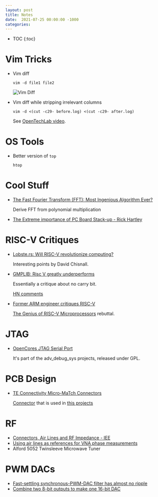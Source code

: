 ```yaml
---
layout: post
title: Notes
date:  2021-07-25 00:00:00 -1000
categories:
---
```


* TOC
{:toc}


# Vim Tricks


* Vim diff

    `vim -d file1 file2`

    ![Vim Diff](/assets/notes/vim_diff.png)

* Vim diff while stripping irrelevant columns 

    `vim -d <(cut -c29- before.log) <(cut -c29- after.log)`

    See [OpenTechLab video](https://youtu.be/xJ0Mfuj0KUQ?t=2635).

# OS Tools

* Better version of `top`

    `htop`

# Cool Stuff

* [The Fast Fourier Transform (FFT): Most Ingenious Algorithm Ever?](https://www.youtube.com/watch?v=h7apO7q16V0)

    Derive FFT from polynomial multiplication

* [The Extreme importance of PC Board Stack-up - Rick Hartley](https://www.altium.com/live-conference/altiumlive-2018-annual-pcb-design-summit/sessions/extreme-importance-pc-board-stack-up)

# RISC-V Critiques

* [Lobste.rs: Will RISC-V revolutionize computing?](https://lobste.rs/s/icegvf/will_risc_v_revolutionize_computing)

    Interesting points by David Chisnall.

* [GMPLIB: Risc V greatly underperforms](https://gmplib.org/list-archives/gmp-devel/2021-September/006013.html)

    Essentially a critique about no carry bit.

    [HN comments](https://news.ycombinator.com/item?id=29420622)

* [Former ARM engineer critiques RISC-V](https://gist.github.com/erincandescent/8a10eeeea1918ee4f9d9982f7618ef68)

   [The Genius of RISC-V Microprocessors](https://erik-engheim.medium.com/the-genius-of-risc-v-microprocessors-b19d735abaa6) rebuttal.

# JTAG

* [OpenCores JTAG Serial Port](https://opencores.org/websvn/listing?repname=adv_debug_sys&path=%2Fadv_debug_sys%2Ftrunk%2FHardware%2Fadv_dbg_if%2Fdoc%2F#path_adv_debug_sys_trunk_Hardware_adv_dbg_if_doc_)

    It's part of the adv_debug_sys projects, released under GPL.

# PCB Design

* [TE Connectivity Micro-MaTch Connectors](https://www.mouser.com/new/te-connectivity/TE-micromatch-valueline/)

   [Connector](https://www.mouser.com/ProductDetail/TE-Connectivity/1-2178710-0?qs=Xjc0wECptJBrx%2Fd8%252BO%252B%2FEw%3D%3D)
   that is used in [this projects](https://youtu.be/N9m-YVJKM8s?t=51)

# RF

* [Connectors, Air Lines and RF Impedance - IEE](http://anlage.umd.edu/Microwave%20Measurements%20for%20Personal%20Web%20Site/Connectors%20Air%20Lines%20and%20RF%20Impedance%2001515916.pdf)
* [Using air lines as references for VNA phase measurements](https://www.armms.org/media/uploads/Using_coaxial_air_lines.pdf)
* Alford 5052 Twinsleeve Microwave Tuner

# PWM DACs

* [Fast-settling synchronous-PWM-DAC filter has almost no ripple](https://www.edn.com/fast-settling-synchronous-pwm-dac-filter-has-almost-no-ripple/)
* [Combine two 8-bit outputs to make one 16-bit DAC](https://www.edn.com/combine-two-8-bit-outputs-to-make-one-16-bit-dac/)

